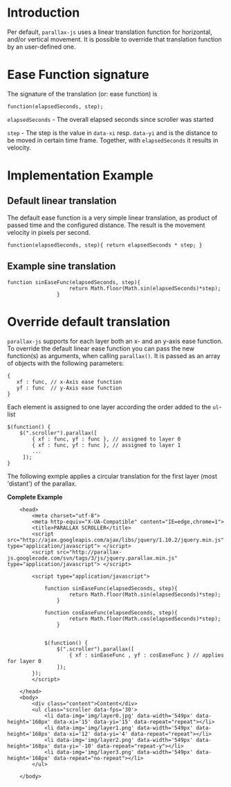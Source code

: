 # Introduction #

Per default, `parallax-js` uses a linear translation function for horizontal, and/or vertical movement. It is possible to override that translation function by an user-defined one.


# Ease Function signature #

The signature of the translation (or: ease function) is

```
function(elapsedSeconds, step);
```

`elapsedSeconds` - The overall elapsed seconds since scroller was started

`step` - The step is the value in `data-xi` resp. `data-yi` and is the distance to be moved in certain time frame. Together, with `elapsedSeconds` it results in velocity.

# Implementation Example #


## Default linear translation ##

The default ease function is a very simple linear translation, as product of passed time and the configured distance. The result is the movement velocity in pixels per second.

```
function(elapsedSeconds, step){ return elapsedSeconds * step; }
```

## Example sine translation ##
```
function sinEaseFunc(elapsedSeconds, step){                                  
                    return Math.floor(Math.sin(elapsedSeconds)*step);
                }
```

# Override default translation #

`parallax-js` supports for each layer both an x- and an y-axis ease function.
To override the default linear ease function you can pass the new function(s) as arguments, when calling `parallax()`.
It is passed as an array of objects with the following parameters:

```
{ 
   xf : func, // x-Axis ease function
   yf : func  // y-Axis ease function
}
```

Each element is assigned to one layer according the order added to the `ul`-list

```
$(function() {
    $(".scroller").parallax([
        { xf : func, yf : func }, // assigned to layer 0
        { xf : func, yf : func }, // assigned to layer 1
        ... 
     ]);
}

```



The following exmple applies a circular translation for the first layer (most 'distant') of the parallax.

**Complete Example**
```
    <head>
        <meta charset="utf-8">
        <meta http-equiv="X-UA-Compatible" content="IE=edge,chrome=1">
        <title>PARALLAX SCROLLER</title>
        <script src="http://ajax.googleapis.com/ajax/libs/jquery/1.10.2/jquery.min.js" type="application/javascript"> </script>
        <script src="http://parallax-js.googlecode.com/svn/tags/3/js/jquery.parallax.min.js" type="application/javascript"> </script>
        
        <script type="application/javascript">
            
            function sinEaseFunc(elapsedSeconds, step){                                    
                    return Math.floor(Math.sin(elapsedSeconds)*step);
                }
                
            function cosEaseFunc(elapsedSeconds, step){                                    
                    return Math.floor(Math.cos(elapsedSeconds)*step);
                }
            
         
            $(function() {
                $(".scroller").parallax([
                    { xf : sinEaseFunc , yf : cosEaseFunc } // applies for layer 0
                ]);
        });
        </script>
        
    </head>
    <body>
        <div class="content">Content</div>
        <ul class="scroller data-fps='30'>
            <li data-img='img/layer0.jpg' data-width='549px' data-height='168px' data-xi='15' data-yi='15' data-repeat="repeat"></li>
            <li data-img='img/layer1.png' data-width='549px' data-height='168px' data-xi='12' data-yi='4' data-repeat="repeat"></li>
            <li data-img='img/layer2.png' data-width='549px' data-height='168px' data-yi='-10' data-repeat="repeat-y"></li>
            <li data-img='img/layer3.png' data-width='549px' data-height='168px' data-repeat="no-repeat"></li>
        </ul>
        
    </body>
```

